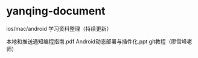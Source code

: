 yanqing-document
================

ios/mac/android 学习资料整理（持续更新）


本地和推送通知编程指南.pdf
Android动态部署与插件化.ppt
git教程（廖雪峰老师）
